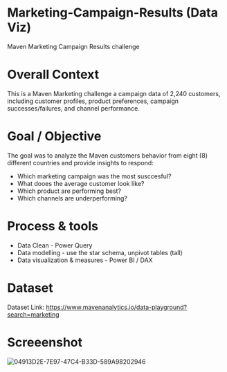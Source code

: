 # Marketing-Campaign-Results (Data Viz)
Maven Marketing Campaign Results challenge

# Overall Context
This is a Maven Marketing challenge a campaign data of 2,240 customers, including customer profiles, product preferences, campaign successes/failures, and channel performance.

# Goal / Objective

The goal was to analyze the Maven customers behavior from eight (8) different countries and provide insights to respond:

- Which marketing campaign was the most susccesful?
- What dooes the average customer look like?
- Which product are performing best?
- Which channels are underperforming?

# Process & tools

- Data Clean - Power Query
- Data modelling - use the star schema, unpivot tables (tall)
- Data visualization & measures - Power BI / DAX

# Dataset

Dataset Link: https://www.mavenanalytics.io/data-playground?search=marketing

# Screeenshot

![04913D2E-7E97-47C4-B33D-589A98202946](https://user-images.githubusercontent.com/59745231/175375876-3235d281-2469-4258-82d6-4446143b9bd2.png)


